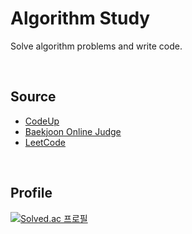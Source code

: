 # Algorithm Study

Solve algorithm problems and write code.

<br/>

## Source

- [CodeUp](https://codeup.kr)
- [Baekjoon Online Judge](https://www.acmicpc.net)
- [LeetCode](https://leetcode.com/problemset/all)

<br/>

## Profile

[![Solved.ac
프로필](http://mazassumnida.wtf/api/v2/generate_badge?boj=Kimhj4485)](https://solved.ac/Kimhj4485)
